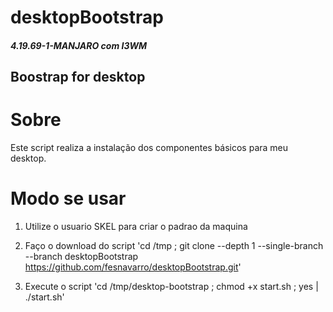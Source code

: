 # desktopBootstrap

##### 4.19.69-1-MANJARO com I3WM

## Boostrap for desktop

# Sobre 

Este script realiza a instalação dos componentes básicos para meu desktop.

# Modo se usar

1. Utilize o usuario SKEL para criar o padrao da maquina

2. Faço o download do script
'cd /tmp ; git clone --depth 1 --single-branch --branch desktopBootstrap https://github.com/fesnavarro/desktopBootstrap.git'

3. Execute o script
'cd /tmp/desktop-bootstrap ; chmod +x start.sh ; yes | ./start.sh'
